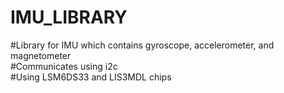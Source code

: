 # IMU_LIBRARY

#Library for IMU which contains gyroscope, accelerometer, and magnetometer<br>
#Communicates using i2c<br>
#Using LSM6DS33 and LIS3MDL chips
